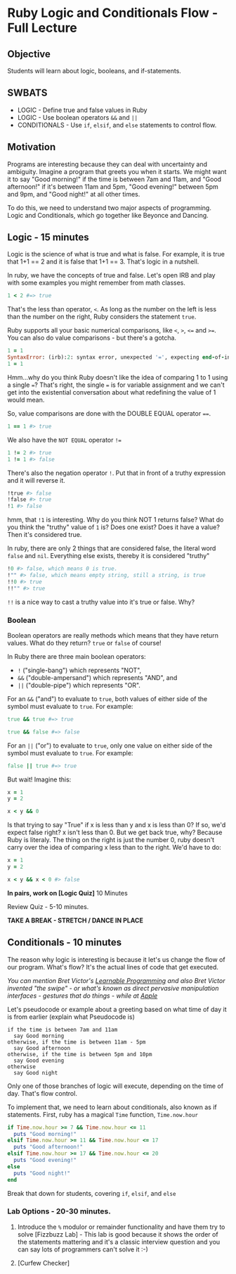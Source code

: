 # Ruby Logic and Conditionals Flow - Full Lecture

## Objective

Students will learn about logic, booleans, and if-statements.

## SWBATS

+ LOGIC - Define true and false values in Ruby
+ LOGIC - Use boolean operators `&&` and `||`
+ CONDITIONALS - Use `if`, `elsif`, and `else` statements to control flow.

## Motivation

Programs are interesting because they can deal with uncertainty and ambiguity. Imagine a program that greets you when it starts. We might want it to say "Good morning!" if the time is between 7am and 11am, and "Good afternoon!" if it's between 11am and 5pm, "Good evening!" between 5pm and 9pm, and "Good night!" at all other times.

To do this, we need to understand two major aspects of programming. Logic and Conditionals, which go together like Beyonce and Dancing.

## Logic - 15 minutes

Logic is the science of what is true and what is false. For example, it is true that 1+1 == 2 and it is false that 1+1 == 3. That's logic in a nutshell.

In ruby, we have the concepts of true and false. Let's open IRB and play with some examples you might remember from math classes.

```ruby
1 < 2 #=> true
```

That's the less than operator, `<`. As long as the number on the left is less than the number on the right, Ruby considers the statement `true`.

Ruby supports all your basic numerical comparisons, like `<`, `>`, `<=` and `>=`. You can also do value comparisons - but there's a gotcha.

```ruby
1 = 1
SyntaxError: (irb):2: syntax error, unexpected '=', expecting end-of-input
1 = 1
```

Hmm...why do you think Ruby doesn't like the idea of comparing 1 to 1 using a single `=`? That's right, the single `=` is for variable assignment and we can't get into the existential conversation about what redefining the value of 1 would mean.

So, value comparisons are done with the DOUBLE EQUAL operator `==`.

```ruby
1 == 1 #> true
```

We also have the `NOT EQUAL` operator `!=`

```ruby
1 != 2 #> true
1 != 1 #> false
```

There's also the negation operator `!`. Put that in front of a truthy expression and it will reverse it.

```ruby
!true #> false
!false #> true
!1 #> false
```

hmm, that `!1` is interesting. Why do you think NOT 1 returns false? What do you think the "truthy" value of `1` is? Does one exist? Does it have a value? Then it's considered true.

In ruby, there are only 2 things that are considered false, the literal word `false` and `nil`. Everything else exists, thereby it is considered "truthy"

```ruby
!0 #> false, which means 0 is true.
!"" #> false, which means empty string, still a string, is true
!!0 #> true
!!"" #> true
```

`!!` is a nice way to cast a truthy value into it's true or false. Why?

### Boolean

Boolean operators are really methods which means that they have return values. What do they return? `true` or `false` of course!

In Ruby there are three main boolean operators:

* `!` ("single-bang") which represents "NOT",
* `&&` ("double-ampersand") which represents "AND", and
* `||` ("double-pipe") which represents "OR".

For an `&&` ("and") to evaluate to `true`, both values of either side of the symbol must evaluate to `true`. For example:

```ruby
true && true #=> true

true && false #=> false
```

For an `||` ("or") to evaluate to `true`, only one value on either side of the symbol must evaluate to `true`. For example:

```ruby
false || true #=> true
```

But wait! Imagine this:

```ruby
x = 1
y = 2

x < y && 0
```

Is that trying to say "True" if x is less than y and x is less than 0? If so, we'd expect false right? x isn't less than 0. But we get back true, why? Because Ruby is literaly. The thing on the right is just the number 0, ruby doesn't carry over the idea of comparing x less than to the right. We'd have to do:

```ruby
x = 1
y = 2

x < y && x < 0 #> false
```

**In pairs, work on [Logic Quiz]<!-- (https://github.com/learn-co-curriculum/kwk-l1-logic-quiz) -->** 10 Minutes

Review Quiz - 5-10 minutes.

**TAKE A BREAK - STRETCH / DANCE IN PLACE**

## Conditionals - 10 minutes

The reason why logic is interesting is because it let's us change the flow of our program. What's flow? It's the actual lines of code that get executed.

_You can mention Bret Victor's [Learnable Programming](http://worrydream.com/LearnableProgramming/) and also Bret Victor invented "the swipe" - or what's known as direct pervasive manipulation interfaces - gestures that do things - while at [Apple](http://worrydream.com/#!/Apple)_

Let's pseudocode or example about a greeting based on what time of day it is from earlier (explain what Pseudocode is)

```
if the time is between 7am and 11am
  say Good morning
otherwise, if the time is between 11am - 5pm
  say Good afternoon
otherwise, if the time is between 5pm and 10pm
  say Good evening
otherwise
  say Good night
```

Only one of those branches of logic will execute, depending on the time of day. That's flow control.

To implement that, we need to learn about conditionals, also known as if statements. First, ruby has a magical `Time` function, `Time.now.hour`

```ruby
if Time.now.hour >= 7 && Time.now.hour <= 11
  puts "Good morning!"
elsif Time.now.hour >= 11 && Time.now.hour <= 17
  puts "Good afternoon!"
elsif Time.now.hour >= 17 && Time.now.hour <= 20
  puts "Good evening!"
else
  puts "Good night!"
end
```

Break that down for students, covering `if`, `elsif`, and `else`

### Lab Options - 20-30 minutes.

1. Introduce the `%` modulor or remainder functionality and have them try to solve [Fizzbuzz Lab]<!-- (https://github.com/learn-co-curriculum/kwk-l1-fizzbuzz) --> - This lab is good because it shows the order of the statements mattering and it's a classic interview question and you can say lots of programmers can't solve it :-)

2. [Curfew Checker]<!-- (https://github.com/learn-co-curriculum/kwk-l1-curfew-checker) -->

<!-- 3. [Conditional Diet](https://github.com/learn-co-curriculum/kwk-l1-conditional-diet-lab) - I don't like this lab as diets suck.
 -->

